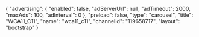 {
    "advertising": {
        "enabled": false,
        "adServerUrl": null,
        "adTimeout": 2000,
        "maxAds": 100,
        "adInterval": 0
    },
    "preload": false,
    "type": "carousel",
    "title": "WCA11_C11",
    "name": "wca11_c11",
    "channelId": "119658717",
    "layout": "bootstrap"
}